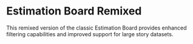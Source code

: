 # Estimation Board Remixed

This remixed version of the classic Estimation Board provides enhanced filtering capabilities and improved support for large story datasets.
